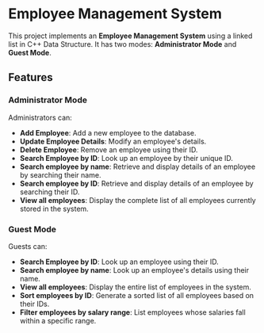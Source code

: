 # Employee Management System
This project implements an **Employee Management System** using a linked list in C++ Data Structure.
It has two modes: **Administrator Mode** and **Guest Mode**.

## Features

### Administrator Mode
Administrators can:
- **Add Employee**: Add a new employee to the database.
- **Update Employee Details**: Modify an employee's details.
- **Delete Employee**: Remove an employee using their ID.
- **Search Employee by ID**: Look up an employee by their unique ID.
- **Search employee by name**: Retrieve and display details of an employee by searching their name.
- **Search employee by ID**: Retrieve and display details of an employee by searching their ID.
- **View all employees**: Display the complete list of all employees currently stored in the system.

### Guest Mode
Guests can:
- **Search Employee by ID**: Look up an employee using their ID.
- **Search employee by name**: Look up an employee's details using their name.
- **View all employees**: Display the entire list of employees in the system.
- **Sort employees by ID**: Generate a sorted list of all employees based on their IDs.
- **Filter employees by salary range**: List employees whose salaries fall within a specific range.
